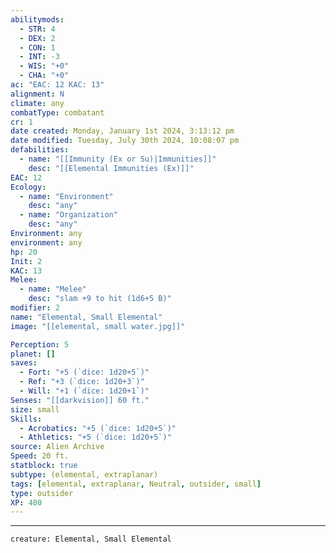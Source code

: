 ```yaml
---
abilitymods:
  - STR: 4
  - DEX: 2
  - CON: 1
  - INT: -3
  - WIS: "+0"
  - CHA: "+0"
ac: "EAC: 12 KAC: 13" 
alignment: N
climate: any
combatType: combatant
cr: 1
date created: Monday, January 1st 2024, 3:13:12 pm
date modified: Tuesday, July 30th 2024, 10:08:07 pm
defabilities:
  - name: "[[Immunity (Ex or Su)|Immunities]]"
    desc: "[[Elemental Immunities (Ex)]]"
EAC: 12
Ecology:
  - name: "Environment"
    desc: "any"
  - name: "Organization"
    desc: "any"
Environment: any
environment: any
hp: 20
Init: 2
KAC: 13
Melee:
  - name: "Melee"
    desc: "slam +9 to hit (1d6+5 B)"
modifier: 2
name: "Elemental, Small Elemental"
image: "[[elemental, small water.jpg]]"

Perception: 5
planet: []
saves:
  - Fort: "+5 (`dice: 1d20+5`)"
  - Ref: "+3 (`dice: 1d20+3`)"
  - Will: "+1 (`dice: 1d20+1`)" 
Senses: "[[darkvision]] 60 ft."
size: small
Skills:
  - Acrobatics: "+5 (`dice: 1d20+5`)"
  - Athletics: "+5 (`dice: 1d20+5`)"
source: Alien Archive
Speed: 20 ft. 
statblock: true
subtype: (elemental, extraplanar)
tags: [elemental, extraplanar, Neutral, outsider, small]
type: outsider
XP: 400 
---
```

---

```statblock
creature: Elemental, Small Elemental
```

